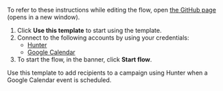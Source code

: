 To refer to these instructions while editing the flow, open [the GitHub page](https://github.com/ot4i/app-connect-templates/blob/main/resources/markdown/Add%20recipients%20to%20a%20campaign%20using%20Hunter%20when%20a%20Google%20Calendar%20event%20is%20scheduled_instructions.md) (opens in a new window).

1. Click **Use this template** to start using the template.
2. Connect to the following accounts by using your credentials:
   - [Hunter](https://ibm.biz/achunter)
   - [Google Calendar](https://ibm.biz/acgooglecalendar)
3. To start the flow, in the banner, click **Start flow**.


Use this template to add recipients to a campaign using Hunter when a Google Calendar event is scheduled.
